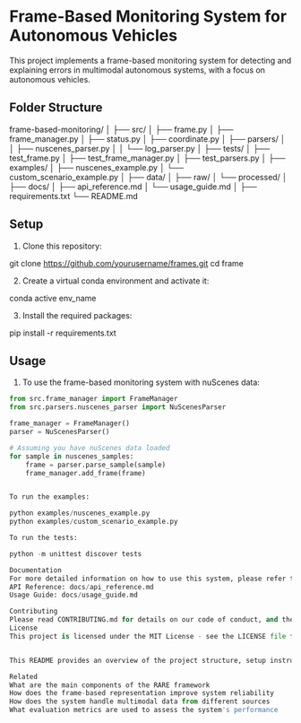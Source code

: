 # Frame-Based Monitoring System for Autonomous Vehicles

This project implements a frame-based monitoring system for detecting and explaining errors in multimodal autonomous systems, with a focus on autonomous vehicles.

## Folder Structure
frame-based-monitoring/
│
├── src/
│ ├── frame.py
│ ├── frame_manager.py
│ ├── status.py
│ ├── coordinate.py
│ ├── parsers/
│ │ ├── nuscenes_parser.py
│ │ └── log_parser.py
│
├── tests/
│ ├── test_frame.py
│ ├── test_frame_manager.py
│ ├── test_parsers.py
│
├── examples/
│ ├── nuscenes_example.py
│ └── custom_scenario_example.py
│
├── data/
│ ├── raw/
│ └── processed/
│
├── docs/
│ ├── api_reference.md
│ └── usage_guide.md
│
├── requirements.txt
└── README.md


## Setup

1. Clone this repository:

git clone https://github.com/yourusername/frames.git
cd frame


2. Create a virtual conda environment and activate it:

conda active env_name


3. Install the required packages:

pip install -r requirements.txt


## Usage

1. To use the frame-based monitoring system with nuScenes data:

```python
from src.frame_manager import FrameManager
from src.parsers.nuscenes_parser import NuScenesParser

frame_manager = FrameManager()
parser = NuScenesParser()

# Assuming you have nuScenes data loaded
for sample in nuscenes_samples:
    frame = parser.parse_sample(sample)
    frame_manager.add_frame(frame)


To run the examples:

python examples/nuscenes_example.py
python examples/custom_scenario_example.py

To run the tests:

python -m unittest discover tests

Documentation
For more detailed information on how to use this system, please refer to the following documentation:
API Reference: docs/api_reference.md
Usage Guide: docs/usage_guide.md

Contributing
Please read CONTRIBUTING.md for details on our code of conduct, and the process for submitting pull requests.
License
This project is licensed under the MIT License - see the LICENSE file for details.


This README provides an overview of the project structure, setup instructions, basic usage examples, and pointers to more detailed documentation. You can customize it further based on your specific implementation details and any additional information you want to provide to users of your system.

Related
What are the main components of the RARE framework
How does the frame-based representation improve system reliability
How does the system handle multimodal data from different sources
What evaluation metrics are used to assess the system's performance
